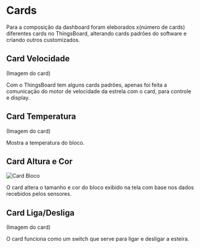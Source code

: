 # Cards
Para a composição da dashboard foram eleborados x(número de cards) diferentes cards no ThingsBoard, alterando cards padrões do software e criando outros customizados.


## Card Velocidade 
(Imagem do card)

Com o ThingsBoard tem alguns cards padrões, apenas foi feita a comunicação do motor de velocidade da estrela com o card, para controle e display.


## Card Temperatura
(Imagem do card)

Mostra a temperatura do bloco.


## Card Altura e Cor
![Card Bloco](https://github.com/sooarees/Dashboard-ThingsBoard/blob/main/Imagens/Bloco%20Imagem.png)

O card altera o tamanho e cor do bloco exibido na tela com base nos dados recebidos pelos sensores.


## Card Liga/Desliga
(Imagem do card)

O card funciona como um switch que serve para ligar e desligar a esteira.

